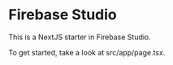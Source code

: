 # Firebase Studio

This is a NextJS starter in Firebase Studio.

To get started, take a look at src/app/page.tsx.
 